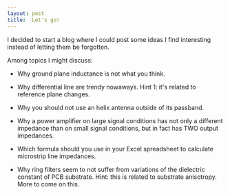 ```yaml
---
layout: post
title:  Let's go!
---
```


I decided to start a blog where I could post some ideas I find interesting instead of letting them be forgotten.

Among topics I might discuss:

* Why ground plane inductance is not what you think.

* Why differential line are trendy nowaways. Hint 1: it's related to reference plane changes.

* Why you should not use an helix antenna outside of its passband.

* Why a power amplifier on large signal conditions has not only a different impedance than on small signal conditions, but in fact has TWO output impedances.

* Which formula should you use in your Excel spreadsheet to calculate microstrip line impedances.

* Why ring filters seem to not suffer from variations of the dielectric constant of PCB substrate. Hint: this is related to substrate anisotropy. More to come on this.
